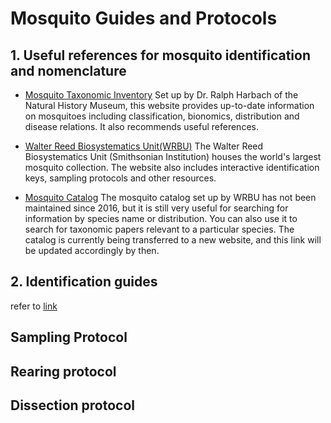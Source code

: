 # Mosquito Guides and Protocols

## 1. Useful references for mosquito identification and nomenclature<br>

- [Mosquito Taxonomic Inventory](http://mosquito-taxonomic-inventory.info/)
Set up by Dr. Ralph Harbach of the Natural History Museum, this website provides up-to-date information on mosquitoes including classification, bionomics, distribution and disease relations. It also recommends useful references.

- [Walter Reed Biosystematics Unit(WRBU)](https://www.wrbu.si.edu/)
The Walter Reed Biosystematics Unit (Smithsonian Institution) houses the world's largest mosquito collection. The website also includes interactive identification keys, sampling protocols and other resources.

- [Mosquito Catalog](http://mosquitocatalog.org/)
The mosquito catalog set up by WRBU has not been maintained since 2016, but it is still very useful for searching for information by species name or distribution. You can also use it to search for taxonomic papers relevant to a particular species.
The catalog is currently being transferred to a new website, and this link will be updated accordingly by then.

## 2. Identification guides
refer to [link](cscd.html)


## Sampling Protocol


## Rearing protocol


## Dissection protocol


